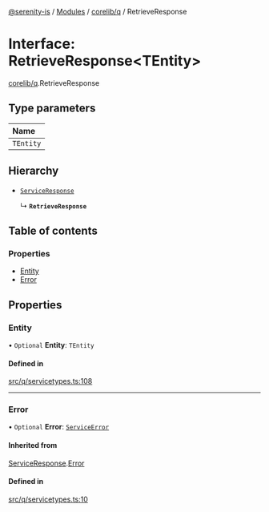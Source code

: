 [@serenity-is](../README.md) / [Modules](../modules.md) / [corelib/q](../modules/corelib_q.md) / RetrieveResponse

# Interface: RetrieveResponse<TEntity\>

[corelib/q](../modules/corelib_q.md).RetrieveResponse

## Type parameters

| Name |
| :------ |
| `TEntity` |

## Hierarchy

- [`ServiceResponse`](corelib_q.ServiceResponse.md)

  ↳ **`RetrieveResponse`**

## Table of contents

### Properties

- [Entity](corelib_q.RetrieveResponse.md#entity)
- [Error](corelib_q.RetrieveResponse.md#error)

## Properties

### Entity

• `Optional` **Entity**: `TEntity`

#### Defined in

[src/q/servicetypes.ts:108](https://github.com/serenity-is/serenity/blob/master/packages/corelib/src/q/servicetypes.ts#L108)

___

### Error

• `Optional` **Error**: [`ServiceError`](corelib_q.ServiceError.md)

#### Inherited from

[ServiceResponse](corelib_q.ServiceResponse.md).[Error](corelib_q.ServiceResponse.md#error)

#### Defined in

[src/q/servicetypes.ts:10](https://github.com/serenity-is/serenity/blob/master/packages/corelib/src/q/servicetypes.ts#L10)
